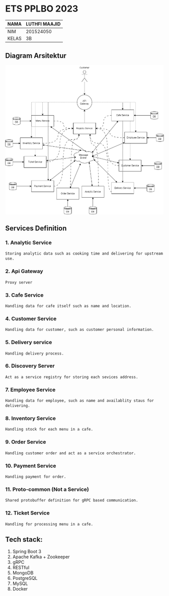 # ETS PPLBO 2023


| NAMA  | LUTHFI MAAJID |
|-------|---------------|
| NIM   | 201524050     |
| KELAS | 3B            |

## Diagram Arsitektur
![diagram arsitektur microservices](./diagram.png)

## Services Definition
### 1. Analytic Service
    Storing analytic data such as cooking time and delivering for upstream use.
### 2. Api Gateway
    Proxy server
### 3. Cafe Service
    Handling data for cafe itself such as name and location.
### 4. Customer Service
    Handling data for customer, such as customer personal information.
### 5. Delivery service
    Handling delivery process.
### 6. Discovery Server
    Act as a service registry for storing each sevices address.
### 7. Employee Service
    Handling data for employee, such as name and availablity staus for delivering.
### 8. Inventory Service
    Handling stock for each menu in a cafe.
### 9. Order Service
    Handling customer order and act as a service orchestrator.
### 10. Payment Service
    Handling payment for order.
### 11. Proto-common (Not a Service)
    Shared protobuffer definition for gRPC based communication.
### 12. Ticket Service
    Handling for processing menu in a cafe.

## Tech stack:
1. Spring Boot 3
2. Apache Kafka + Zookeeper
3. gRPC
4. RESTful
5. MongoDB
6. PostgreSQL
7. MySQL
8. Docker


